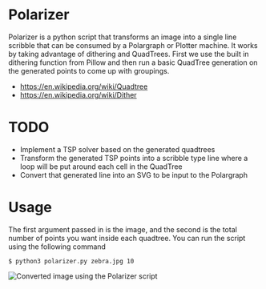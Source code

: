 # Polarizer

Polarizer is a python script that transforms an image into a single line scribble that can be consumed by a Polargraph or Plotter machine. It works by taking advantage of dithering and QuadTrees. First we use the built in dithering function from Pillow and then run a basic QuadTree generation on the generated points to come up with groupings.

- https://en.wikipedia.org/wiki/Quadtree
- https://en.wikipedia.org/wiki/Dither

# TODO

- Implement a TSP solver based on the generated quadtrees
- Transform the generated TSP points into a scribble type line where a loop will be put around each cell in the QuadTree
- Convert that generated line into an SVG to be input to the Polargraph

# Usage

The first argument passed in is the image, and the second is the total number of points you want inside each quadtree. You can run the script using the following command

```
$ python3 polarizer.py zebra.jpg 10
```

![Converted image using the Polarizer script](https://github.com/dinubs/plotter-art/raw/master/src/sample.png)
